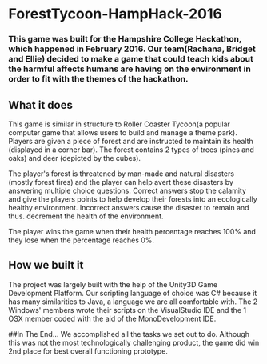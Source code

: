 # ForestTycoon-HampHack-2016 
### This game was built for the Hampshire College Hackathon, which happened in February 2016. Our team(Rachana, Bridget and Ellie) decided to make a game that could teach kids about the harmful affects humans are having on the environment in order to fit with the themes of the hackathon. 

## What it does
This game is similar in structure to Roller Coaster Tycoon(a popular computer game that allows users to build and manage a theme park). Players are given a piece of forest and are instructed to maintain its health (displayed in a corner bar). The forest contains 2 types of trees (pines and oaks) and deer (depicted by the cubes).   

The player's forest is threatened by man-made and natural disasters (mostly forest fires) and the player can help avert these disasters by answering multiple choice questions. Correct answers stop the calamity and give the players points to help develop their forests into an ecologically healthy environment. Incorrect answers cause the disaster to remain and thus. decrement the health of the environment. 

The player wins the game when their health percentage reaches 100% and they lose when the percentage reaches 0%.

## How we built it 
The project was largely built with the help of the Unity3D Game Development Platform. Our scripting language of choice was C# because it has many similarities to Java, a language we are all comfortable with. The 2 Windows' members wrote their scripts on the VisualStudio IDE and the 1 OSX member coded with the aid of the MonoDevelopment IDE.  

##In The End... 
We accomplished all the tasks we set out to do. Although this was not the most technologically challenging product, the game did win 2nd place for best overall functioning prototype. 
